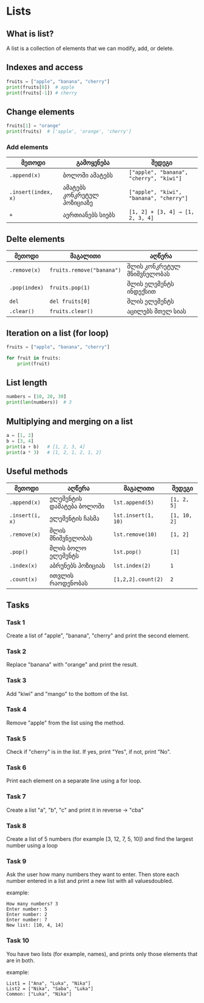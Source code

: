 # Lists

## What is list?
A list is a collection of elements that we can modify, add, or delete.

## Indexes and access
```python
fruits = ["apple", "banana", "cherry"]
print(fruits[0])  # apple
print(fruits[-1]) # cherry
```

## Change elements
```python
fruits[1] = "orange"
print(fruits)  # ['apple', 'orange', 'cherry']
```

### Add elements
| მეთოდი              | გამოყენება                  | შედეგი                                  |
| ------------------- | --------------------------- | --------------------------------------- |
| `.append(x)`        | ბოლოში ამატებს              | `["apple", "banana", "cherry", "kiwi"]` |
| `.insert(index, x)` | ამატებს კონკრეტულ პოზიციაზე | `["apple", "kiwi", "banana", "cherry"]` |
| `+`                 | აერთიანებს სიებს            | `[1, 2] + [3, 4] → [1, 2, 3, 4]`        |

## Delte elements
| მეთოდი        | მაგალითი                  | აღწერა                      |
| ------------- | ------------------------- | --------------------------- |
| `.remove(x)`  | `fruits.remove("banana")` | შლის კონკრეტულ მნიშვნელობას |
| `.pop(index)` | `fruits.pop(1)`           | შლის ელემენტს ინდექსით      |
| `del`         | `del fruits[0]`           | შლის ელემენტს               |
| `.clear()`    | `fruits.clear()`          | აცილებს მთელ სიას           |

## Iteration on a list (for loop)
```python
fruits = ["apple", "banana", "cherry"]

for fruit in fruits:
    print(fruit)
```

## List length
```python
numbers = [10, 20, 30]
print(len(numbers))  # 3
```

## Multiplying and merging on a list
```python
a = [1, 2]
b = [3, 4]
print(a + b)   # [1, 2, 3, 4]
print(a * 3)   # [1, 2, 1, 2, 1, 2]
```

## Useful methods
| მეთოდი          | აღწერა                    | მაგალითი            | შედეგი       |
| --------------- | ------------------------- | ------------------- | ------------ |
| `.append(x)`    | ელემენტის დამატება ბოლოში | `lst.append(5)`     | `[1, 2, 5]`  |
| `.insert(i, x)` | ელემენტის ჩასმა           | `lst.insert(1, 10)` | `[1, 10, 2]` |
| `.remove(x)`    | შლის მნიშვნელობას         | `lst.remove(10)`    | `[1, 2]`     |
| `.pop()`        | შლის ბოლო ელემენტს        | `lst.pop()`         | `[1]`        |
| `.index(x)`     | აბრუნებს პოზიციას         | `lst.index(2)`      | `1`          |
| `.count(x)`     | ითვლის რაოდენობას         | `[1,2,2].count(2)`  | `2`          |

## Tasks
### Task 1

Create a list of "apple", "banana", "cherry" and print the second element.

### Task 2

Replace "banana" with "orange" and print the result.

### Task 3

Add "kiwi" and "mango" to the bottom of the list.

### Task 4

Remove "apple" from the list using the method.

### Task 5

Check if "cherry" is in the list.
If yes, print "Yes", if not, print "No".

### Task 6

Print each element on a separate line using a for loop.

### Task 7

Create a list "a", "b", "c" and print it in reverse -> "cba"

### Task 8

Create a list of 5 numbers (for example [3, 12, 7, 5, 10])
and find the largest number using a loop

### Task 9

Ask the user how many numbers they want to enter.
Then store each number entered in a list and print a new list with all values ​​doubled.

example:
```markdawn
How many numbers? 3
Enter number: 5
Enter number: 2
Enter number: 7
New list: [10, 4, 14]
```

### Task 10

You have two lists (for example, names),
and prints only those elements that are in both.

example:
```markdawn
List1 = ["Ana", "Luka", "Nika"]
List2 = ["Nika", "Saba", "Luka"]
Common: ["Luka", "Nika"]
```